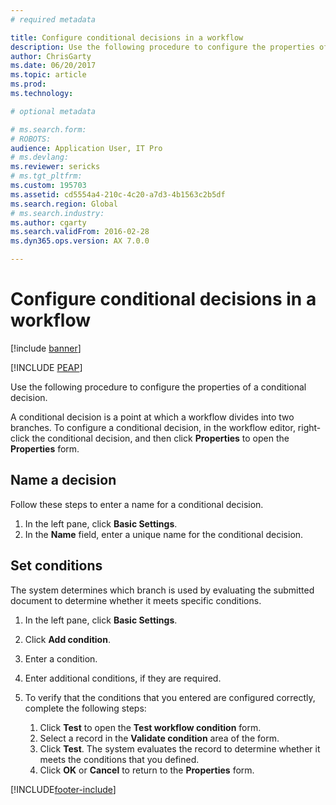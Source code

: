 ```yaml
---
# required metadata

title: Configure conditional decisions in a workflow
description: Use the following procedure to configure the properties of a conditional decision.
author: ChrisGarty
ms.date: 06/20/2017
ms.topic: article
ms.prod: 
ms.technology: 

# optional metadata

# ms.search.form: 
# ROBOTS: 
audience: Application User, IT Pro
# ms.devlang: 
ms.reviewer: sericks
# ms.tgt_pltfrm: 
ms.custom: 195703
ms.assetid: cd5554a4-210c-4c20-a7d3-4b1563c2b5df
ms.search.region: Global
# ms.search.industry: 
ms.author: cgarty
ms.search.validFrom: 2016-02-28
ms.dyn365.ops.version: AX 7.0.0

---
```


# Configure conditional decisions in a workflow

[!include [banner](../includes/banner.md)]


[!INCLUDE [PEAP](../../../includes/peap-1.md)]

Use the following procedure to configure the properties of a conditional decision.

A conditional decision is a point at which a workflow divides into two branches. To configure a conditional decision, in the workflow editor, right-click the conditional decision, and then click **Properties** to open the **Properties** form.

## Name a decision

Follow these steps to enter a name for a conditional decision.

1. In the left pane, click **Basic Settings**.
2. In the **Name** field, enter a unique name for the conditional decision.

## Set conditions

The system determines which branch is used by evaluating the submitted document to determine whether it meets specific conditions.

1. In the left pane, click **Basic Settings**.
2. Click **Add condition**.
3. Enter a condition.
4. Enter additional conditions, if they are required.
5. To verify that the conditions that you entered are configured correctly, complete the following steps:

    1. Click **Test** to open the **Test workflow condition** form.
    2. Select a record in the **Validate condition** area of the form.
    3. Click **Test**. The system evaluates the record to determine whether it meets the conditions that you defined.
    4. Click **OK** or **Cancel** to return to the **Properties** form.


[!INCLUDE[footer-include](../../../includes/footer-banner.md)]